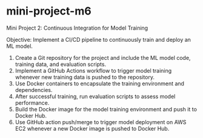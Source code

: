 # mini-project-m6
Mini Project 2: Continuous Integration for Model Training

Objective: Implement a CI/CD pipeline to continuously train and deploy an ML model.
1. Create a Git repository for the project and include the ML model code, training
data, and evaluation scripts.
2. Implement a GitHub Actions workflow to trigger model training whenever new
training data is pushed to the repository.
3. Use Docker containers to encapsulate the training environment and
dependencies.
4. After successful training, run evaluation scripts to assess model performance.
5. Build the Docker image for the model training environment and push it to Docker
Hub.
6. Use GitHub action push/merge to trigger model deployment on AWS EC2
whenever a new Docker image is pushed to Docker Hub.
